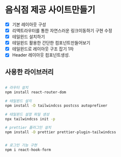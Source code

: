 # 음식점 제공 사이트만들기

- [x] 기본 레이아웃 구성
- [x] 리액트라우터를 통한 자연스러운 링크이동하기 구현 수정
- [x] 테일윈드 설치하기
- [x] 테일윈드 활용한 간단한 컴포넌트만들어보기
- [x] 테일윈드로 레이아웃 구조 잡기 1차
- [x] Header 레이아웃 컴포넌트생성.

## 사용한 라이브러리

```bash

# 라우터 설치
npm install react-router-dom 

# 테일윈드 설치
npm install -D tailwindcss postcss autoprefixer

# 테일윈드 설정 파일 생성
npx tailwindcss init -p

# prettier 플러그인 설치
npm install -D prettier prettier-plugin-tailwindcss


# 로그인 기능 구현
npm i react-hook-form


```
